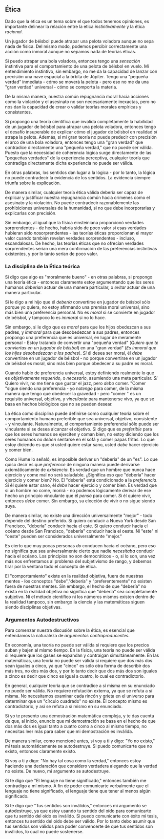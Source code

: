 ## Ética

Dado que la ética es un tema sobre el que todos tenemos opiniones, es importante delinear la relación entre la etica *instintivamente* y la ética *racional*.

Un jugador de béisbol puede atrapar una pelota voladora aunque no sepa nada de física. Del mismo modo, podemos percibir correctamente una acción como inmoral aunque no sepamos nada de teorías éticas.

Si puedo atrapar una bola voladora, entonces tengo una *sensación* instintiva para el comportamiento de una pelota de béisbol en vuelo. Mi entendimiento instintivo, sin embargo, no me da la capacidad de lanzar con precisión una nave espacial a la órbita de Júpiter. Tengo una "pequeña verdad" inmediata - cómo se moverá la pelota - pero eso no me da una "gran verdad" universal - cómo se comporta la materia.

De la misma manera, nuestra común repugnancia moral hacia acciones como la violación y el asesinato no son necesariamente inexactas, pero no nos dan la capacidad de crear o validar teorías morales empíricas y consistentes.

Si propongo una teoría científica que invalida completamente la habilidad de un jugador de béisbol para atrapar una pelota voladora, entonces tengo el desafío insuperable de explicar cómo el jugador de béisbol en realidad *sí* atrapa la pelota. Además, si mi gran teoría no puede predecir con precisión el arco de una bola voladora, entonces tengo una "gran verdad" que contradice directamente una "pequeña verdad," que no puede ser válida. Puesto que la necesidad de coherencia lógica surge directamente de las "pequeñas verdades" de la experiencia perceptiva, cualquier teoría que contradiga directamente dicha experiencia no puede ser válida.

En otras palabras, los sentidos dan lugar a la lógica - por lo tanto, la lógica no puede contradecir la evidencia de los sentidos. La evidencia siempre triunfa sobre la explicación.

De manera similar, cualquier teoría ética válida debería ser capaz de explicar y justificar nuestra repugnancia común hacia crímenes como el asesinato y la violación. No puede contradecir razonablemente las prohibiciones universales de la humanidad, si no que debe incorporarlas y explicarlas con precisión.

Sin embargo, al igual que la física einsteiniana proporcionó verdades sorprendentes - de hecho, habría sido de poco valor si esas verdades hubieran sido *no*sorprendentes - las teorías éticas proporcionan el mayor valor cuando también revelan verdades sorprendentes - incluso, escandalosas. De hecho, las teorías éticas que no ofrecían verdades sorprendentes serían una mera confirmación de las preferencias instintivas existentes, y por lo tanto serían de poco valor.

### La disciplina de la Ética teórica

Si digo que algo es "moralmente bueno" - en otras palabras, si propongo una teoría ética - entonces claramente estoy argumentando que los seres humanos *deberían* actuar de una manera particular, o *evitar* actuar de una manera particular.

Si le digo a mi hijo que él *debería* convertirse en jugador de béisbol sólo porque yo quiera, no estoy afirmando una premisa moral universal, sino más bien una preferencia personal. No es *moral* si se convierte en jugador de béisbol, y tampoco lo es *immoral* si no lo hace.

Sin embargo, si le digo que es *moral* para que los hijos obedezcan a sus padres, y *immoral* para que desobedezcan a sus padres, entonces propongo una preferencia que es universal, en lugar de meramente personal - Estoy tratando de convertir una "pequeña verdad" (*Quiero que te conviertas en un jugador de béisbol*) en una "gran verdad" (*Es inmoral que los hijos desobedezcan a los padres*). *Si* él desea ser moral, él *debe* convertirse en un jugador de béisbol - no porque convertirse en un jugador de béisbol es moral, sino más bien porque obedecer a su padre es moral.

Cuando hablo de preferencia universal, estoy definiendo realmente lo que es *objetivamente requerido*, o *necesario*, asumiendo una meta particular. *Si* Quiero vivir, no me tiene que gustar el jazz, pero *debo* comer. "Comer "sigue siendo una preferencia - yo no*tengo* para comer, de la misma manera que tengo que obedecer la gravedad - pero "comer " es un requisito universal, objetivo, y *vinculante* para mantenerse vivo, ya que se basa en hechos biológicos que no se pueden desear.

La ética como disciplina puede definirse como cualquier teoría sobre el comportamiento humano preferible que sea universal, objetivo, consistente - y vinculante. Naturalmente, el comportamiento preferencial sólo puede ser vinculante si se desea alcanzar el objetivo. Si digo que es *preferible* para que los seres humanos se ejerciten y coman bien, no estoy diciendo que los seres humanos *no deben* sentarse en el sofá y comer papas fritas. Lo que estoy diciendo es que *si* usted quiere estar sano, usted *debe* hacer ejercicio y comer bien.

Como Hume lo señaló, es imposible derivar un "debería" de un "es". Lo que quiso decir es que *preference* de ninguna manera puede derivarse axiomáticamente de *existencia*. Es verdad que un hombre que nunca hace ejercicio y come mal no será saludable. ¿Significa eso que "debería" hacer ejercicio y comer bien? No. El "debería" está condicionado a la *preferencia*. Si él quiere estar sano, él *debe* hacer ejercicio y comer bien. Es verdad que si un hombre no come, morirá - no podemos lógicamente derivar de ese hecho un principio vinculante que él *pensó* para comer. *Si* él quiere vivir, entonces *debe* comer. Sin embargo, su elección de vivir o no sigue siendo suya.

De manera similar, no existe una dirección universalmente "mejor" - todo depende del destino preferido. Si quiero conducir a Nueva York desde San Francisco, "debería" conducir hacia el este. Si quiero conducir hacia el océano desde San Francisco, "debería" conducir hacia el oeste. Ni "este" ni "oeste" pueden ser considerados universalmente "mejor."

Es cierto que muy pocas personas *do* conducen hacia el océano, pero eso no significa que sea universalmente cierto que nadie *necesitaba* conducir hacia el océano. Los principios no son democráticos - o, si lo son, una vez más nos enfrentamos al problema del subjetivismo de rango, y debemos tirar por la ventana todo el concepto de ética.

El "comportamiento" existe en la realidad objetiva, fuera de nuestras mentes - los conceptos "debe","debería" y "preferentemente" no existen fuera de nuestras mentes. Sin embargo, el hecho de que "debería" no exista en la realidad objetiva no significa que "debería" sea completamente subjetivo. Ni el método científico ni los números mismos existen dentro de la realidad tampoco, sin embargo la ciencia y las matemáticas siguen siendo disciplinas objetivas.

### Argumentos Autodestructivos

Para comenzar nuestra discusión sobre la ética, es esencial que entendamos la naturaleza de *argumentos contraproducentes*.

En economía, una teoría no puede ser válida si requiere que los precios suban y bajen al mismo tiempo. En la física, una teoría no puede ser válida si requiere que los gases se expandan y contraigan simultáneamente. En las matemáticas, una teoría no puede ser válida si requiere que dos más dos sean iguales a cinco, ya que "cinco" es sólo otra forma de describir dos más tres, no dos más dos, y por lo tanto decir que dos más dos son iguales a cinco es decir que cinco es igual a cuatro, lo cual es contradictorio.

En general, cualquier teoría que se contradice a sí misma en su enunciado no puede ser válida. No requiere refutación externa, ya que se refuta a sí misma. No necesitamos examinar cada rincón y grieta en el universo para determinar que un "círculo cuadrado" no existe. El concepto mismo es contradictorio, y así se refuta a sí mismo en su enunciado.

Si yo te presento una demostración matemática compleja, y te das cuenta de que, al inicio, enuncio que mi demostración se basa en el hecho de que dos más dos es igual tanto a cuatro como a cinco al mismo tiempo, no necesitas leer más para saber que mi demostración es inválida.

De manera similar, como mencioné antes, si voy a ti y digo: "Yo no existo," mi tesis automáticamente se autodestruye. Si puedo comunicarte que no existo, entonces claramente existo.

Si voy a ti y digo: "No hay tal cosa como la verdad," entonces estoy haciendo una declaración que considero verdadera alegando que la verdad no existe. De nuevo, mi argumento se autodestruye.

Si te digo que "El lenguaje no tiene significado," entonces también me contradigo a mí mismo. A fin de poder comunicarte verbalmente que el lenguaje no tiene significado, el lenguaje tiene que tener al menos algún significado.

Si te digo que "Tus sentidos son inválidos," entonces mi argumento se autodestruye, ya que estoy usando tu sentido del oído para comunicarte que tu sentido del oído es inválido. Si puedo comunicarte con éxito mi tesis, entonces tu sentido del oído debe ser válido. Por lo tanto debo asumir que tus sentidos son válidos para poder convencerte de que tus sentidos son inválidos, lo cual no puede sostenerse.